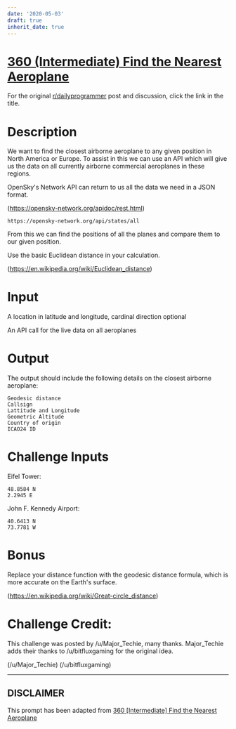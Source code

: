 ```yaml
---
date: '2020-05-03'
draft: true
inherit_date: true
---
```


# [360 (Intermediate) Find the Nearest Aeroplane](https://www.reddit.com/r/dailyprogrammer/comments/8i5zc3/20180509_challenge_360_intermediate_find_the/)

For the original [r/dailyprogrammer](https://www.reddit.com/r/dailyprogrammer/) post and discussion, click the link in the title.

# Description
We want to find the closest airborne aeroplane to any given position in North America or Europe. To assist in this we can use an API which will give us the data on all currently airborne commercial aeroplanes in these regions.

OpenSky's Network API can return to us all the data we need in a JSON format.

(https://opensky-network.org/apidoc/rest.html)

```
https://opensky-network.org/api/states/all
```
From this we can find the positions of all the planes and compare them to our given position.

Use the basic Euclidean distance in your calculation. 

(https://en.wikipedia.org/wiki/Euclidean_distance)
# Input
A location in latitude and longitude, cardinal direction optional

An API call for the live data on all aeroplanes

# Output
The output should include the following details on the closest airborne aeroplane:


```
Geodesic distance
Callsign
Lattitude and Longitude
Geometric Altitude
Country of origin
ICAO24 ID
```
# Challenge Inputs
Eifel Tower:


```
48.8584 N
2.2945 E
```
John F. Kennedy Airport:


```
40.6413 N
73.7781 W
```
# Bonus
Replace your distance function with the geodesic distance formula, which is more accurate on the Earth's surface. 

(https://en.wikipedia.org/wiki/Great-circle_distance)
# Challenge Credit:
This challenge was posted by /u/Major_Techie, many thanks. Major_Techie adds their thanks to /u/bitfluxgaming for the original idea.

(/u/Major_Techie)
(/u/bitfluxgaming)

----
## **DISCLAIMER**
This prompt has been adapted from [360 [Intermediate] Find the Nearest Aeroplane](https://www.reddit.com/r/dailyprogrammer/comments/8i5zc3/20180509_challenge_360_intermediate_find_the/)
